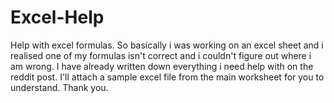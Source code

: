 # Excel-Help
Help with excel formulas.
So basically i was working on an excel sheet and i realised one of my formulas isn't correct and i couldn't figure out where i am wrong.
I have already written down everything i need help with on the reddit post.
I'll attach a sample excel file from the main worksheet for you to understand.
Thank you.
